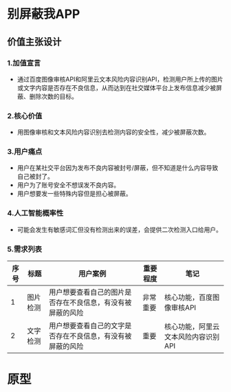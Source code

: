 # 别屏蔽我APP
## 价值主张设计
### 1.加值宣言
- 通过百度图像审核API和阿里云文本风险内容识别API，检测用户所上传的图片或文字内容是否存在不良信息，从而达到在社交媒体平台上发布信息减少被屏蔽、删除次数的目标。
### 2.核心价值
- 用图像审核和文本风险内容识别去检测内容的安全性，减少被屏蔽次数。
### 3.用户痛点
- 用户在某社交平台因为发布不良内容被封号/屏蔽，但不知道是什么内容导致自己被封了。
- 用户为了账号安全不想误发不良内容。
- 用户想要发一些特殊内容但是担心被屏蔽。
### 4.人工智能概率性
- 可能会发生有敏感词汇但没有检测出来的误差，会提供二次检测入口给用户。
### 5.需求列表
序号|标题|用户案例|重要程度|笔记
---|---|---|---|---
1|图片检测|用户想要查看自己的图片是否存在不良信息，有没有被屏蔽的风险|非常重要|核心功能，百度图像审核API
2|文字检测|用户想要查看自己的文字是否存在不良信息，有没有被屏蔽的风险|重要|核心功能，阿里云文本风险内容识别API

# 原型
